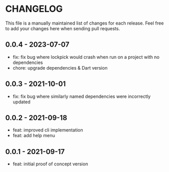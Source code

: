 # CHANGELOG

This file is a manually maintained list of changes for each release. Feel
free to add your changes here when sending pull requests.

## 0.0.4 - 2023-07-07

- fix: fix bug where lockpick would crash when run on a project with no dependencies
- chore: upgrade dependencies & Dart version

## 0.0.3 - 2021-10-01

- fix: fix bug where similarly named dependencies were incorrectly updated

## 0.0.2 - 2021-09-18

- feat: improved cli implementation
- feat: add help menu

## 0.0.1 - 2021-09-17

- feat: initial proof of concept version
